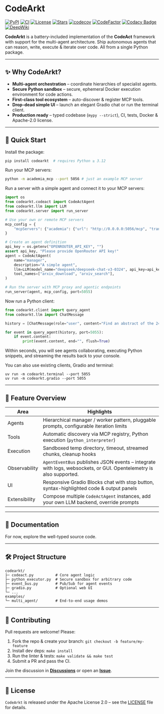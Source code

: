 # CodeArkt

[![PyPI](https://img.shields.io/pypi/v/codearkt?label=PyPI%20package)](https://pypi.org/project/codearkt/)
[![CI](https://github.com/IlyaGusev/codearkt/actions/workflows/python.yml/badge.svg)](https://github.com/IlyaGusev/codearkt/actions/workflows/python.yml)
[![License](https://img.shields.io/github/license/IlyaGusev/codearkt)](LICENSE)
[![Stars](https://img.shields.io/github/stars/IlyaGusev/codearkt?style=social)](https://github.com/IlyaGusev/codearkt/stargazers)
[![codecov](https://codecov.io/github/IlyaGusev/codearkt/graph/badge.svg?token=ZRUTRK24CB)](https://codecov.io/github/IlyaGusev/codearkt)
[![CodeFactor](https://www.codefactor.io/repository/github/ilyagusev/codearkt/badge)](https://www.codefactor.io/repository/github/ilyagusev/codearkt)
[![Codacy Badge](https://app.codacy.com/project/badge/Grade/4b47928a492f4f1ab48a375c82715152)](https://app.codacy.com/gh/IlyaGusev/codearkt/dashboard?utm_source=gh&utm_medium=referral&utm_content=&utm_campaign=Badge_grade)
[![DeepWiki](https://deepwiki.com/badge.svg)](https://deepwiki.com/IlyaGusev/codearkt)


**CodeArkt** is a battery-included implementation of the **CodeAct** framework with support for the multi-agent architecture. Ship autonomous agents that can reason, write, execute & iterate over code. All from a single Python package.

---

## ✨ Why CodeArkt?

* **Multi-agent orchestration** – coordinate hierarchies of specialist agents.
* **Secure Python sandbox** – secure, ephemeral Docker execution environment for code actions.
* **First-class tool ecosystem** – auto-discover & register MCP tools.
* **Drop-dead simple UI** – launch an elegant Gradio chat or run the terminal client.
* **Production ready** – typed codebase (`mypy --strict`), CI, tests, Docker & Apache-2.0 license.

---

## 🚀 Quick Start

Install the package:
```bash
pip install codearkt  # requires Python ≥ 3.12
```

Run your MCP servers:
```bash
python -m academia_mcp --port 5056 # just an example MCP server
```

Run a server with a simple agent and connect it to your MCP servers:
```python
import os
from codearkt.codeact import CodeActAgent
from codearkt.llm import LLM
from codearkt.server import run_server

# Use your own or remote MCP servers
mcp_config = {
    "mcpServers": {"academia": {"url": "http://0.0.0.0:5056/mcp", "transport": "streamable-http"}}
}

# Create an agent definition
api_key = os.getenv("OPENROUTER_API_KEY", "")
assert api_key, "Please provide OpenRouter API key!"
agent = CodeActAgent(
    name="manager",
    description="A simple agent",
    llm=LLM(model_name="deepseek/deepseek-chat-v3-0324", api_key=api_key),
    tool_names=["arxiv_download", "arxiv_search"],
)

# Run the server with MCP proxy and agentic endpoints
run_server(agent, mcp_config, port=5055)
```

Now run a Python client:

```python
from codearkt.client import query_agent
from codearkt.llm import ChatMessage

history = [ChatMessage(role="user", content="Find an abstract of the 2402.01030 paper")]

for event in query_agent(history, port=5055):
    if event.content:
        print(event.content, end="", flush=True)
```

Within seconds, you will see agents collaborating, executing Python snippets, and streaming the results back to your console.

You can also use existing clients, Gradio and terminal:
```
uv run -m codearkt.terminal --port 5055
uv run -m codearkt.gradio --port 5055
```

---

## 🧩 Feature Overview

| Area | Highlights |
|------|------------|
| Agents | Hierarchical manager / worker pattern, pluggable prompts, configurable iteration limits |
| Tools | Automatic discovery via MCP registry, Python execution (`python_interpreter`) |
| Execution | Sandboxed temp directory, timeout, streamed chunks, cleanup hooks |
| Observability | `AgentEventBus` publishes JSON events – integrate with logs, websockets, or GUI. Opentelemetry is also supported. |
| UI | Responsive Gradio Blocks chat with stop button, syntax-highlighted code & output panels |
| Extensibility | Compose multiple `CodeActAgent` instances, add your own LLM backend, override prompts |

---

## 📖 Documentation

For now, explore the well-typed source code.

---

## 🛠️ Project Structure

```
codearkt/
├─ codeact.py          # Core agent logic
├─ python_executor.py  # Secure sandbox for arbitrary code
├─ event_bus.py        # Pub/Sub for agent events
├─ gradio.py           # Optional web UI
└─ ...
examples/
└─ multi_agent/        # End-to-end usage demos
```

---

## 🤝 Contributing

Pull requests are welcome! Please:

1. Fork the repo & create your branch: `git checkout -b feature/my-feature`  
2. Install dev deps: `make install`
3. Run the linter & tests: `make validate && make test`  
4. Submit a PR and pass the CI.  

Join the discussion in **[Discussions](https://github.com/IlyaGusev/codearkt/discussions)** or open an **[Issue](https://github.com/IlyaGusev/codearkt/issues)**.

---

## 📝 License

`CodeArkt` is released under the Apache License 2.0 – see the [LICENSE](LICENSE) file for details.
